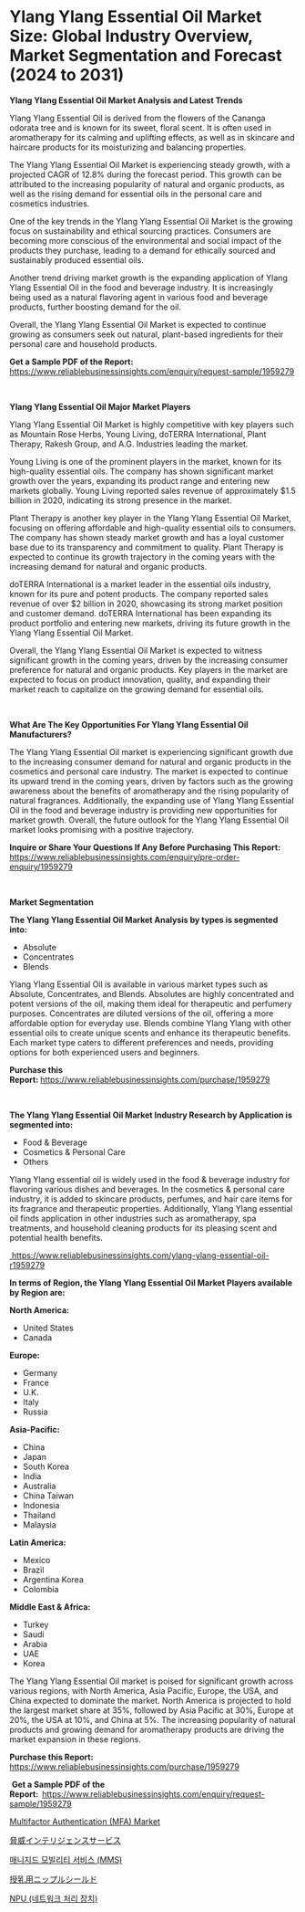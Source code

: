 <p><h1>Ylang Ylang Essential Oil Market Size: Global Industry Overview, Market Segmentation and Forecast (2024 to 2031)</h1></p><p><strong>Ylang Ylang Essential Oil Market Analysis and Latest Trends</strong></p>
<p><p>Ylang Ylang Essential Oil is derived from the flowers of the Cananga odorata tree and is known for its sweet, floral scent. It is often used in aromatherapy for its calming and uplifting effects, as well as in skincare and haircare products for its moisturizing and balancing properties.</p><p>The Ylang Ylang Essential Oil Market is experiencing steady growth, with a projected CAGR of 12.8% during the forecast period. This growth can be attributed to the increasing popularity of natural and organic products, as well as the rising demand for essential oils in the personal care and cosmetics industries.</p><p>One of the key trends in the Ylang Ylang Essential Oil Market is the growing focus on sustainability and ethical sourcing practices. Consumers are becoming more conscious of the environmental and social impact of the products they purchase, leading to a demand for ethically sourced and sustainably produced essential oils.</p><p>Another trend driving market growth is the expanding application of Ylang Ylang Essential Oil in the food and beverage industry. It is increasingly being used as a natural flavoring agent in various food and beverage products, further boosting demand for the oil.</p><p>Overall, the Ylang Ylang Essential Oil Market is expected to continue growing as consumers seek out natural, plant-based ingredients for their personal care and household products.</p></p>
<p><strong>Get a Sample PDF of the Report:&nbsp;</strong> <a href="https://www.reliablebusinessinsights.com/enquiry/request-sample/1959279">https://www.reliablebusinessinsights.com/enquiry/request-sample/1959279</a></p>
<p>&nbsp;</p>
<p><strong>Ylang Ylang Essential Oil Major Market Players</strong></p>
<p><p>Ylang Ylang Essential Oil Market is highly competitive with key players such as Mountain Rose Herbs, Young Living, doTERRA International, Plant Therapy, Rakesh Group, and A.G. Industries leading the market. </p><p>Young Living is one of the prominent players in the market, known for its high-quality essential oils. The company has shown significant market growth over the years, expanding its product range and entering new markets globally. Young Living reported sales revenue of approximately $1.5 billion in 2020, indicating its strong presence in the market.</p><p>Plant Therapy is another key player in the Ylang Ylang Essential Oil Market, focusing on offering affordable and high-quality essential oils to consumers. The company has shown steady market growth and has a loyal customer base due to its transparency and commitment to quality. Plant Therapy is expected to continue its growth trajectory in the coming years with the increasing demand for natural and organic products.</p><p>doTERRA International is a market leader in the essential oils industry, known for its pure and potent products. The company reported sales revenue of over $2 billion in 2020, showcasing its strong market position and customer demand. doTERRA International has been expanding its product portfolio and entering new markets, driving its future growth in the Ylang Ylang Essential Oil Market.</p><p>Overall, the Ylang Ylang Essential Oil Market is expected to witness significant growth in the coming years, driven by the increasing consumer preference for natural and organic products. Key players in the market are expected to focus on product innovation, quality, and expanding their market reach to capitalize on the growing demand for essential oils.</p></p>
<p>&nbsp;</p>
<p><strong>What Are The Key Opportunities For Ylang Ylang Essential Oil Manufacturers?</strong></p>
<p><p>The Ylang Ylang Essential Oil market is experiencing significant growth due to the increasing consumer demand for natural and organic products in the cosmetics and personal care industry. The market is expected to continue its upward trend in the coming years, driven by factors such as the growing awareness about the benefits of aromatherapy and the rising popularity of natural fragrances. Additionally, the expanding use of Ylang Ylang Essential Oil in the food and beverage industry is providing new opportunities for market growth. Overall, the future outlook for the Ylang Ylang Essential Oil market looks promising with a positive trajectory.</p></p>
<p><strong>Inquire or Share Your Questions If Any Before Purchasing This Report:</strong> <a href="https://www.reliablebusinessinsights.com/enquiry/pre-order-enquiry/1959279">https://www.reliablebusinessinsights.com/enquiry/pre-order-enquiry/1959279</a></p>
<p>&nbsp;</p>
<p><strong>Market Segmentation</strong></p>
<p><strong>The Ylang Ylang Essential Oil Market Analysis by types is segmented into:</strong></p>
<p><ul><li>Absolute</li><li>Concentrates</li><li>Blends</li></ul></p>
<p><p>Ylang Ylang Essential Oil is available in various market types such as Absolute, Concentrates, and Blends. Absolutes are highly concentrated and potent versions of the oil, making them ideal for therapeutic and perfumery purposes. Concentrates are diluted versions of the oil, offering a more affordable option for everyday use. Blends combine Ylang Ylang with other essential oils to create unique scents and enhance its therapeutic benefits. Each market type caters to different preferences and needs, providing options for both experienced users and beginners.</p></p>
<p><strong>Purchase this Report:&nbsp;</strong><a href="https://www.reliablebusinessinsights.com/purchase/1959279">https://www.reliablebusinessinsights.com/purchase/1959279</a></p>
<p>&nbsp;</p>
<p><strong>The Ylang Ylang Essential Oil Market Industry Research by Application is segmented into:</strong></p>
<p><ul><li>Food & Beverage</li><li>Cosmetics & Personal Care</li><li>Others</li></ul></p>
<p><p>Ylang Ylang essential oil is widely used in the food & beverage industry for flavoring various dishes and beverages. In the cosmetics & personal care industry, it is added to skincare products, perfumes, and hair care items for its fragrance and therapeutic properties. Additionally, Ylang Ylang essential oil finds application in other industries such as aromatherapy, spa treatments, and household cleaning products for its pleasing scent and potential health benefits.</p></p>
<p><a href="https://www.reliablebusinessinsights.com/ylang-ylang-essential-oil-r1959279">&nbsp;https://www.reliablebusinessinsights.com/ylang-ylang-essential-oil-r1959279</a></p>
<p><strong>In terms of Region, the Ylang Ylang Essential Oil Market Players available by Region are:</strong></p>
<p>
    <p> <strong> North America: </strong>
        <ul>
            <li>United States</li>
            <li>Canada</li>
        </ul>
        </p> 
    <p> <strong> Europe: </strong>
        <ul>
            <li>Germany</li>
            <li>France</li>
            <li>U.K.</li>
            <li>Italy</li>
            <li>Russia</li>
        </ul>
        </p> 
    <p> <strong> Asia-Pacific: </strong>
        <ul>
            <li>China</li>
            <li>Japan</li>
            <li>South Korea</li>
            <li>India</li>
            <li>Australia</li>
            <li>China Taiwan</li>
            <li>Indonesia</li>
            <li>Thailand</li>
            <li>Malaysia</li>
        </ul>
        </p> 
    <p> <strong> Latin America: </strong>
        <ul>
            <li>Mexico</li>
            <li>Brazil</li>
            <li>Argentina Korea</li>
            <li>Colombia</li>
        </ul>
        </p> 
    <p> <strong> Middle East & Africa: </strong>
        <ul>
            <li>Turkey</li>
            <li>Saudi</li>
            <li>Arabia</li>
            <li>UAE</li>
            <li>Korea</li>
        </ul>
    </p>
    </p>
<p><p>The Ylang Ylang Essential Oil market is poised for significant growth across various regions, with North America, Asia Pacific, Europe, the USA, and China expected to dominate the market. North America is projected to hold the largest market share at 35%, followed by Asia Pacific at 30%, Europe at 20%, the USA at 10%, and China at 5%. The increasing popularity of natural products and growing demand for aromatherapy products are driving the market expansion in these regions.</p></p>
<p><strong>Purchase this Report: </strong><a href="https://www.reliablebusinessinsights.com/purchase/1959279">https://www.reliablebusinessinsights.com/purchase/1959279</a></p>
<p>&nbsp;<strong>Get a Sample PDF of the Report:&nbsp;&nbsp;</strong><a href="https://www.reliablebusinessinsights.com/enquiry/request-sample/1959279">https://www.reliablebusinessinsights.com/enquiry/request-sample/1959279</a></p>
<p><strong></strong></p>
<p><p><a href="https://github.com/niyotibauri9/Market-Research-Report-List-1/blob/main/multifactor-authentication-mfa-market.md">Multifactor Authentication (MFA) Market</a></p><p><a href="https://medium.com/@cielostamm/%E8%84%85%E5%A8%81%E3%82%A4%E3%83%B3%E3%83%86%E3%83%AA%E3%82%B8%E3%82%A7%E3%83%B3%E3%82%B9%E3%82%B5%E3%83%BC%E3%83%93%E3%82%B9%E5%B8%82%E5%A0%B4%E3%81%AE%E5%88%86%E6%9E%90-%E3%82%B0%E3%83%AD%E3%83%BC%E3%83%90%E3%83%AB%E6%A5%AD%E7%95%8C%E3%81%AE%E5%B1%95%E6%9C%9B%E3%81%A8%E4%BA%88%E6%B8%AC-2024%E5%B9%B4%E3%81%8B%E3%82%892031%E5%B9%B4-06b7ee526a91">脅威インテリジェンスサービス</a></p><p><a href="https://medium.com/@lilmama456456/%EA%B4%80%EB%A6%AC%EB%90%98%EB%8A%94-%EC%9D%B4%EB%8F%99%EC%84%B1-%EC%84%9C%EB%B9%84%EC%8A%A4-mms-%EC%8B%9C%EC%9E%A5-%EC%A1%B0%EC%82%AC-%EB%B3%B4%EA%B3%A0%EC%84%9C-2024%EB%85%84%EB%B6%80%ED%84%B0-2031%EB%85%84%EA%B9%8C%EC%A7%80%EC%9D%98-%EC%97%AD%EC%82%AC%EC%99%80-%EC%98%88%EC%B8%A1-c0ebd894d3d8">매니지드 모빌리티 서비스 (MMS)</a></p><p><a href="https://medium.com/@jewelardner5656/%E6%8E%88%E4%B9%B3%E7%94%A8%E3%83%8B%E3%83%83%E3%83%97%E3%83%AB%E3%82%B7%E3%83%BC%E3%83%AB%E3%83%89%E5%B8%82%E5%A0%B4%E3%81%AE%E5%88%86%E6%9E%90%E3%81%8A%E3%82%88%E3%81%B32024%E5%B9%B4%E3%81%8B%E3%82%892031%E5%B9%B4%E3%81%BE%E3%81%A7%E3%81%AE%E4%BA%88%E6%B8%AC%E3%81%95%E3%82%8C%E3%82%8B%E3%82%B5%E3%82%A4%E3%82%BA-37490d2c56ab">授乳用ニップルシールド</a></p><p><a href="https://medium.com/@boydsmitham726/%EB%84%A4%ED%8A%B8%EC%9B%8C%ED%81%AC-%EC%B2%98%EB%A6%AC-%EC%9E%A5%EC%B9%98-npu-%EC%8B%9C%EC%9E%A5-%EB%B6%84%EC%84%9D-%EB%B0%8F-%ED%81%AC%EA%B8%B0%EB%8A%94-2024%EB%85%84%EB%B6%80%ED%84%B0-2031%EB%85%84%EA%B9%8C%EC%A7%80-%EC%98%88%EC%B8%A1%EB%90%A9%EB%8B%88%EB%8B%A4-a6f3d4948acb">NPU (네트워크 처리 장치)</a></p></p>